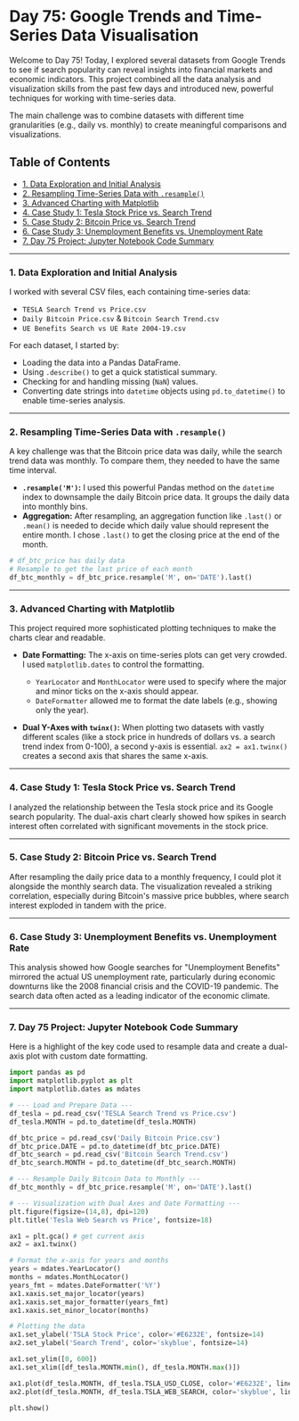 # Day 75: Google Trends and Time-Series Data Visualisation

Welcome to Day 75! Today, I explored several datasets from Google Trends to see if search popularity can reveal insights into financial markets and economic indicators. This project combined all the data analysis and visualization skills from the past few days and introduced new, powerful techniques for working with time-series data.

The main challenge was to combine datasets with different time granularities (e.g., daily vs. monthly) to create meaningful comparisons and visualizations.

## Table of Contents
- [1. Data Exploration and Initial Analysis](#1-data-exploration-and-initial-analysis)
- [2. Resampling Time-Series Data with `.resample()`](#2-resampling-time-series-data-with-resample)
- [3. Advanced Charting with Matplotlib](#3-advanced-charting-with-matplotlib)
- [4. Case Study 1: Tesla Stock Price vs. Search Trend](#4-case-study-1-tesla-stock-price-vs-search-trend)
- [5. Case Study 2: Bitcoin Price vs. Search Trend](#5-case-study-2-bitcoin-price-vs-search-trend)
- [6. Case Study 3: Unemployment Benefits vs. Unemployment Rate](#6-case-study-3-unemployment-benefits-vs-unemployment-rate)
- [7. Day 75 Project: Jupyter Notebook Code Summary](#7-day-75-project-jupyter-notebook-code-summary)

---

### 1. Data Exploration and Initial Analysis
I worked with several CSV files, each containing time-series data:
-   `TESLA Search Trend vs Price.csv`
-   `Daily Bitcoin Price.csv` & `Bitcoin Search Trend.csv`
-   `UE Benefits Search vs UE Rate 2004-19.csv`

For each dataset, I started by:
-   Loading the data into a Pandas DataFrame.
-   Using `.describe()` to get a quick statistical summary.
-   Checking for and handling missing (`NaN`) values.
-   Converting date strings into `datetime` objects using `pd.to_datetime()` to enable time-series analysis.

---

### 2. Resampling Time-Series Data with `.resample()`
A key challenge was that the Bitcoin price data was daily, while the search trend data was monthly. To compare them, they needed to have the same time interval.

-   **`.resample('M')`:** I used this powerful Pandas method on the `datetime` index to downsample the daily Bitcoin price data. It groups the daily data into monthly bins.
-   **Aggregation:** After resampling, an aggregation function like `.last()` or `.mean()` is needed to decide which daily value should represent the entire month. I chose `.last()` to get the closing price at the end of the month.

```python
# df_btc_price has daily data
# Resample to get the last price of each month
df_btc_monthly = df_btc_price.resample('M', on='DATE').last()
```

---

### 3. Advanced Charting with Matplotlib
This project required more sophisticated plotting techniques to make the charts clear and readable.

-   **Date Formatting:** The x-axis on time-series plots can get very crowded. I used `matplotlib.dates` to control the formatting.
    -   `YearLocator` and `MonthLocator` were used to specify where the major and minor ticks on the x-axis should appear.
    -   `DateFormatter` allowed me to format the date labels (e.g., showing only the year).

-   **Dual Y-Axes with `twinx()`:** When plotting two datasets with vastly different scales (like a stock price in hundreds of dollars vs. a search trend index from 0-100), a second y-axis is essential. `ax2 = ax1.twinx()` creates a second axis that shares the same x-axis.



---

### 4. Case Study 1: Tesla Stock Price vs. Search Trend
I analyzed the relationship between the Tesla stock price and its Google search popularity. The dual-axis chart clearly showed how spikes in search interest often correlated with significant movements in the stock price.

---

### 5. Case Study 2: Bitcoin Price vs. Search Trend
After resampling the daily price data to a monthly frequency, I could plot it alongside the monthly search data. The visualization revealed a striking correlation, especially during Bitcoin's massive price bubbles, where search interest exploded in tandem with the price.

---

### 6. Case Study 3: Unemployment Benefits vs. Unemployment Rate
This analysis showed how Google searches for "Unemployment Benefits" mirrored the actual US unemployment rate, particularly during economic downturns like the 2008 financial crisis and the COVID-19 pandemic. The search data often acted as a leading indicator of the economic climate.

---

### 7. Day 75 Project: Jupyter Notebook Code Summary
Here is a highlight of the key code used to resample data and create a dual-axis plot with custom date formatting.

```python
import pandas as pd
import matplotlib.pyplot as plt
import matplotlib.dates as mdates

# --- Load and Prepare Data ---
df_tesla = pd.read_csv('TESLA Search Trend vs Price.csv')
df_tesla.MONTH = pd.to_datetime(df_tesla.MONTH)

df_btc_price = pd.read_csv('Daily Bitcoin Price.csv')
df_btc_price.DATE = pd.to_datetime(df_btc_price.DATE)
df_btc_search = pd.read_csv('Bitcoin Search Trend.csv')
df_btc_search.MONTH = pd.to_datetime(df_btc_search.MONTH)

# --- Resample Daily Bitcoin Data to Monthly ---
df_btc_monthly = df_btc_price.resample('M', on='DATE').last()

# --- Visualization with Dual Axes and Date Formatting ---
plt.figure(figsize=(14,8), dpi=120)
plt.title('Tesla Web Search vs Price', fontsize=18)

ax1 = plt.gca() # get current axis
ax2 = ax1.twinx()

# Format the x-axis for years and months
years = mdates.YearLocator()
months = mdates.MonthLocator()
years_fmt = mdates.DateFormatter('%Y')
ax1.xaxis.set_major_locator(years)
ax1.xaxis.set_major_formatter(years_fmt)
ax1.xaxis.set_minor_locator(months)

# Plotting the data
ax1.set_ylabel('TSLA Stock Price', color='#E6232E', fontsize=14)
ax2.set_ylabel('Search Trend', color='skyblue', fontsize=14)

ax1.set_ylim([0, 600])
ax1.set_xlim([df_tesla.MONTH.min(), df_tesla.MONTH.max()])

ax1.plot(df_tesla.MONTH, df_tesla.TSLA_USD_CLOSE, color='#E6232E', linewidth=3)
ax2.plot(df_tesla.MONTH, df_tesla.TSLA_WEB_SEARCH, color='skyblue', linewidth=3)

plt.show()

```